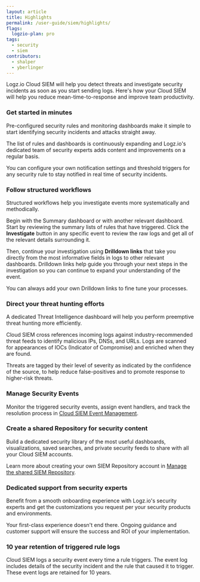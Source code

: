 ```yaml
---
layout: article
title: Highlights
permalink: /user-guide/siem/highlights/
flags:
  logzio-plan: pro
tags:
  - security
  - siem
contributors:
  - shalper
  - yberlinger
---
```


Logz.io Cloud SIEM will help you detect threats and investigate security incidents as soon as you start sending logs.
Here's how your Cloud SIEM will help you reduce mean-time-to-response and improve team productivity.

### Get started in minutes

Pre-configured security rules and monitoring dashboards make it simple to start identifying security incidents and attacks straight away.

The list of rules and dashboards is continuously expanding and Logz.io's dedicated team of security experts adds content and improvements on a regular basis.

You can configure your own notification settings and threshold triggers for any security rule to stay notified in real time of security incidents.


### Follow structured workflows

Structured workflows help you investigate events more systematically and methodically.

Begin with the Summary dashboard or with another relevant dashboard. Start by reviewing the summary lists of rules that have triggered. Click the **Investigate** button in any specific event to review the raw logs and get all of the relevant details surrounding it.

Then, continue your investigation using **Drilldown links** that take you directly from the most informative fields in logs to other relevant dashboards. Drilldown links help guide you through your next steps in the investigation so you can continue to expand your understanding of the event.

You can always add your own Drilldown links to fine tune your processes.


### Direct your threat hunting efforts

A dedicated Threat Intelligence dashboard will help you perform preemptive threat hunting more efficiently.

Cloud SIEM cross references incoming logs against industry-recommended threat feeds to identify malicious IPs, DNSs, and URLs. Logs are scanned for appearances of IOCs (Indicator of Compromise) and enriched when they are found.

Threats are tagged by their level of severity as indicated by the confidence of the source, to help reduce false-positives and to promote response to higher-risk threats.


### Manage Security Events

Monitor the triggered security events, assign event handlers, and track the resolution process in [Cloud SIEM Event Management](/user-guide/cloud-siem/siem-event-management.html).


### Create a shared Repository for security content

Build a dedicated security library of the most useful dashboards, visualizations, saved searches, and private security feeds to share with all your Cloud SIEM accounts.

Learn more about creating your own SIEM Repository account in [Manage the shared SIEM Repository](/user-guide/accounts/shared_repository.html).

### Dedicated support from security experts

Benefit from a smooth onboarding experience with Logz.io's security experts and get the customizations you request per your security products and environments.

Your first-class experience doesn't end there. Ongoing guidance and customer support will ensure the success and ROI of your implementation.

### 10 year retention of triggered rule logs

Cloud SIEM logs a security event every time a rule triggers. The event log includes details of the security incident and the rule that caused it to trigger. These event logs are retained for 10 years.
